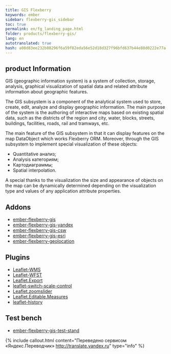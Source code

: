 ```yaml
--- 
title: GIS Flexberry 
keywords: ember 
sidebar: flexberry-gis_sidebar 
toc: true 
permalink: en/fg_landing_page.html 
folder: products/flexberry-gis/ 
lang: en 
autotranslated: true 
hash: a08d83ee232b88296f6a59f82eda56e52d18d327f96bfd637b44e88d0222e77a 
--- 
```


## product Information 

GIS (geographic information system) is a system of collection, storage, analysis, graphical visualization of spatial data and related attribute information about geographic features. 


The GIS subsystem is a component of the analytical system used to store, create, edit, analyze and display geographic information. The main purpose of the system is the authoring of interactive maps based on existing spatial data, such as the districts of the region and city, water, blocks, streets, buildings, facilities, roads, rail and tramways, etc. 

The main feature of the GIS subsystem in that it can display features on the map DataObject which works Flexberry ORM. 
Moreover, through the GIS subsystem to implement special visualization of these objects: 

* Quantitative анализ; 
* Analysis категориям; 
* Картодиаграммы; 
* Spatial interpolation. 

A special thanks to the visualization the size and appearance of objects on the map can be dynamically determined depending on the visualization type and values of any application attribute properties. 

## Addons 

* [ember-flexberry-gis](efg_landing_page.html) 
* [ember-flexberry-gis-yandex](efgy_ember-flexberry-gis-yandex.html) 
* [ember-flexberry-gis-csw](efgcsw_ember-flexberry-gis-csw.html) 
* [ember-flexberry-gis-esri](efgesri_ember-flexberry-gis-esri.html) 
* [ember-flexberry-geolocation](efgeo_ember-flexberry-geolocation.html) 

## Plugins 

* [Leaflet-WMS](lwms_leaflet-wms.html) 
* [Leaflet-WFST](lwfst_leaflet-wfst.html) 
* [Leaflet.Export](le_leaflet-export.html) 
* [leaflet-switch-scale-control](lssc_leaflet-switch-scale-control.html) 
* [Leaflet.zoomslider](lz_leaflet-zoomslider.html) 
* [Leaflet.Editable.Measures](lem_leaflet-editable-measures.html) 
* [leaflet-history](lh_leaflet-history.html) 

## Test bench 

* [ember-flexberry-gis-test-stand](ef_service.html) 



{% include callout.html content="Переведено сервисом «Яндекс.Переводчик» <http://translate.yandex.ru>" type="info" %}